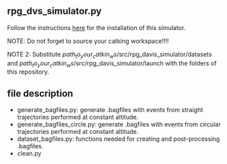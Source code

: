## rpg_dvs_simulator.py

Follow the instructions [here](https://github.com/uzh-rpg/rpg_davis_simulator) for the installation of this simulator.

NOTE: Do not forget to source your catking workspace!!!!

NOTE 2: Substitute $path_to_your_catkin_ws$/src/rpg_davis_simulator/datasets and $path_to_your_catkin_ws$/src/rpg_davis_simulator/launch with the folders of this repository.

## file description

- generate_bagfiles.py: generate .bagfiles with events from straight trajectories performed at constant altitude.
- generate_bagfiles_circle.py: generate .bagfiles with events from circular trajectories performed at constant altitude.
- dataset_bagfiles.py: functions needed for creating and post-processing .bagfiles.
- clean.py 

